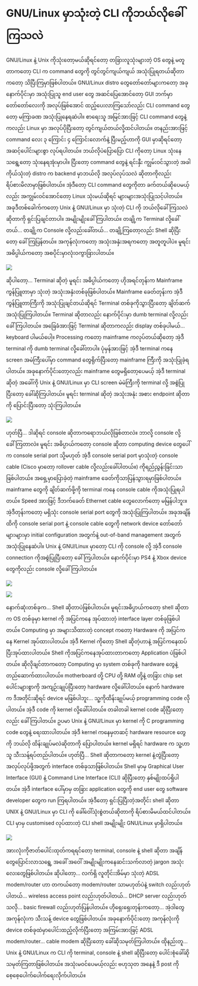 # GNU/Linux မှာသုံးတဲ့ CLI ကိုဘယ်လိုခေါ်ကြသလဲ

GNU/Linux နဲ့ Unix ကိုသုံးတော့မယ်ဆိုရင်တော့ တခြားလူသုံးများတဲ့ OS တွေနဲ့ မတူတာကတော့ CLI က command တွေကို တွင်တွင်ကျယ်ကျယ် အသုံးပြုရတယ်ဆိုတာကတော့ သိပြီးကြမှာဖြစ်ပါတယ်။ GNU/Linux distro တွေတော်တော်များကတော့ အခုနောက်ပိုင်းမှာ အသုံးပြုသူ end user တွေ အဆင်ပြေအောင်တော့ GUI ဘက်မှာတော်တော်လေးကို အလုပ်ဖြစ်အောင် ထည့်ပေးလာကြသော်လည်း CLI command တွေတော့ မကြာခဏ အသုံးပြုနေရဆဲပါ။ စာရေးသူ အမြင်အားဖြင့် CLI command တွေနဲ့ ကလည်း Linux မှာ အလုပ်ပိုပြီးတော့ တွင်ကျယ်တယ်လို့ထင်ပါတယ်။ တနည်းအားဖြင့် command လေး ၃ ကြောင်း ၄ ကြောင်းလောက်နဲ့ ပြီးမည့်ဟာကို GUI မှာဆိုရင်တော့ အဆင့်ပေါင်းများစွာ လုပ်ရပါတယ်။ ဘယ်လိုပဲပြောပြော CLI ကိုတော့ Linux သုံးနေသရွေ့တော့ သုံးနေရအုံးမှာပါ။ ပြီးတော့ command တွေနဲ့ ရင်းနှီး ကျွမ်းဝင်သွားတဲ့ အခါ ကိုယ်သုံးတဲ့ distro က backend မှာဘယ်လို အလုပ်လုပ်သလဲ ဆိုတာကိုလည်း ရိပ်စားမိလာမှာဖြစ်ပါတယ်။ အဲ့ဒီတော့ CLI command တွေကိုတာ ခက်တယ်ဆိုပေမယ့်လည်း အကျွမ်းဝင်အောင်တော့ Linux သုံးမယ်ဆိုရင် များများအသုံးပြုသင့်ပါတယ်။ အခုဒီတစ်ခေါက်ကတော့ Unix နဲ့ GNU/Linux မှာ သုံးတဲ့ CLI ကို ဘယ်လိုခေါ်ကြသလဲဆိုတာကို ရှင်းပြချင်တာပါ။ အမျိုးမျိုးခေါ်ကြပါတယ်။ တချို့က Terminal လို့ခေါ်တယ်… တချို့က Console လို့လည်းခေါ်တယ်… တချို့ကြတော့လည်း Shell ဆိုပြီးတော့ ခေါ်ကြပြန်တယ်။ အကုန်လုံးကတော့ အသုံးအနှံးအရကတော့ အတူတူပါပဲ။ မူရင်းအဓိပ္ပါယ်ကတော့ အစပိုင်းမှာလုံးဝကွာခြားပါတယ်။

![](https://itmatic101.files.wordpress.com/2019/09/a68eb-linux_command-line._bash._gnome_terminal._screenshot.png?w=660)

ဆိုပါတော့… Terminal ဆိုတဲ့ မူရင်း အဓိပ္ပါယ်ကတော့ ဟိုအရင်တုန်းက Mainframe ကွန်ပြူတာမှာ သုံးတဲ့ အသုံးအနှံးတစ်ခုဖြစ်ပါတယ်။ Mainframe ခေတ်တုန်းက အဲ့ဒီ ကွန်ပြူတာကြီးကို အသုံးပြုချင်တယ်ဆိုရင် Terminal တစ်ခုကိုသွားပြီးတော့ ချိတ်ဆက်အသုံးပြုကြပါတယ်။ Terminal ဆိုတာလည်း နောက်ပိုင်းမှာ dumb terminal လို့လည်းခေါ်ကြပါတယ်။ အခြေခံအားဖြင့် Terminal ဆိုတာကလည်း display တစ်ခုပါမယ်… keyboard ပါမယ်ပေါ့။ Processing ကတော့ mainframe ကလုပ်တယ်ဆိုတော့ အဲ့ဒီ terminal ကို dumb terminal လို့ခေါ်တာပါ။ ပုံမှန်အားဖြင့် အဲ့ဒီ terminal ကနေ screen အမဲကြီးပေါ်မှာ command တွေရိုက်ပြီးတော့ mainframe ကြီးကို အသုံးပြုခဲ့ရပါတယ်။ အခုနောက်ပိုင်းတော့လည်း mainframe တွေမရှိတော့ပေမယ့် အဲ့ဒီ terminal ဆိုတဲ့ အခေါ်ကို Unix နဲ့ GNU/Linux မှာ CLI screen မဲမဲကြီးကို terminal လို့ အစွဲပြုပြီးတော့ ခေါ်ဆိုကြပါတယ်။ မူရင်း terminal ဆိုတဲ့ အသုံးအနုံး အစား endpoint ဆိုတာကို ပြောင်းပြီးတော့ သုံးကြပါတယ်။

![](https://itmatic101.files.wordpress.com/2019/09/7b4fd-dec_vt100_terminal.jpg?w=660)

ဟုတ်ပြီ… ဒါဆိုရင် console ဆိုတာကရောဘယ်လိုဖြစ်တာလဲ။ ဘာလို့ console လို့ ခေါ်ကြတာလဲ။ မူရင်း အဓိပ္ပာယ်ကတော့ console ဆိုတာ computing device တွေပေါ်က console serial port သို့မဟုတ် အဲ့ဒီ console serial port မှာသုံးတဲ့ console cable \(Cisco မှာတော့ rollover cable လို့လည်းခေါ်ပါတယ်။\) ကိုရည်ညွန်းခြင်းသာဖြစ်ပါတယ်။ အရှေ့မှာပြောခဲ့တဲ့ mainframe ခေတ်ကိုသာပြန်သွားရမှာဖြစ်ပါတယ်။ mainframe တွေကို ချိတ်ဆက်ဖို့ကို terminal ကနေ console cable ကိုအသုံးပြုရပါတယ်။ Speed အားဖြင့် ဒီဘက်ခေတ် Ethernet cable တွေလောက်တော့ မမြန်ပါဘူး။ အဲ့ဒီတုန်းကတော့ မရှိသုံး console serial port တွေကို အသုံးပြုကြပါတယ်။ အခုအချိန်ထိကို console serial port နဲ့ console cable တွေကို network device တော်တော်များများမှာ initial configuration အတွက်နဲ့ out-of-band management အတွက် အသုံးပြုနေဆဲပါ။ Unix နဲ့ GNU/Linux မှာတော့ CLI ကို console လို့ အဲ့ဒီ console connection ကိုအစွဲပြုပြီးတော့ ခေါ်ကြပါတယ်။ နောက်ပိုင်းမှာ PS4 နဲ့ Xbox device တွေကိုလည်း console လို့ခေါ်ကြပါတယ်။

![](https://itmatic101.files.wordpress.com/2019/09/16b54-serial_cable_blue.jpg?w=660)

![](https://itmatic101.files.wordpress.com/2019/09/f09e9-serial_port.jpg?w=660)

နောက်ဆုံးတစ်ခုက… Shell ဆိုတာပဲဖြစ်ပါတယ်။ မူရင်းအဓိပ္ပာယ်ကတော့ shell ဆိုတာက OS တစ်ခုမှာ kernel ကို အပြင်ကနေ အုပ်ထားတဲ့ interface layer တစ်ခုဖြစ်ပါတယ်။ Computing မှာ အများသိထားတဲ့ concept ကတော့ Hardware ကို အပြင်ကနေ Kernel အုပ်ထားပါတယ်။ အဲ့ဒီ Kernel ကိုတော့ Shell ဆိုတဲ့ဟာနဲ့ အပြင်ကနေထပ်ပြီးအုပ်ထားပါတယ်။ Shell ကိုအပြင်ကနေအုပ်ထားတာကတော့ Application ပဲဖြစ်ပါတယ်။ ဆိုလိုချင်တာကတော့ Computing မှာ system တစ်ခုကို hardware တွေနဲ့ တည်ဆောက်ထားပါတယ်။ motherboard တို့ CPU တို့ RAM တို့နဲ့ တခြား chip set ပေါင်းများစွာကို အကျဉ်းချုပ်ပြီးတော့ hardware လို့ခေါ်ပါတယ်။ နောက် hardware က ဒီအတိုင်းဆိုရင် device မဖြစ်ပါဘူး… သူ့ကိုထိန်းချုပ်မယ့် programming code လိုပါတယ်။ အဲ့ဒီ code ကို kernel လို့ခေါ်ပါတယ်။ တခါတခါ kernel code ဆိုပြီးတော့လည်း ခေါ်ကြပါတယ်။ ဥပမာ Unix နဲ့ GNU/Linux မှာ kernel ကို C programming code တွေနဲ့ ရေးထားပါတယ်။ အဲ့ဒီ kernel ကနေမှတဆင့် hardware resource တွေကို ဘယ်လို ထိန်းချုပ်မလဲဆိုတာကို ပြောပါတယ်။ kernel မရှိရင် hardware က သူ့ဟာသူ သီးသန့်ရပ်တည်ပါတယ်။ ဟုတ်ပြီ… Shell ဆိုတာကတော့ kernel နဲ့တွဲပြီးတော့ အလုပ်လုပ်ဖို့အတွက် interface တစ်ခုသာဖြစ်ပါတယ်။ Shell မှာမှ Graphical User Interface \(GUI\) နဲ့ Command Line Interface \(CLI\) ဆိုပြီးတော့ နှစ်မျိုးထပ်ရှိပါတယ်။ အဲ့ဒီ interface ပေါ်မှာမှ တခြား application တွေကို end user တွေ software developer တွေက run ကြရပါတယ်။ အဲ့ဒီတော့ ရှင်းပြပြီးတဲ့အတိုင်း shell ဆိုတာ UNIX နဲ့ GNU/Linux မှာ CLI ကို ခေါ်ဝေါ်သုံးစွဲတယ်ဆိုတာကို ရိပ်စားမိမယ်ထင်ပါတယ်။ CLI မှာမှ customised လုပ်ထားတဲ့ CLI shell အမျိုးမျိုး GNU/Linux မှာရှိပါတယ်။

![](https://itmatic101.files.wordpress.com/2019/09/e851a-computing-system.jpg?w=660)

အားလုံးကိုဇာတ်ပေါင်းထုတ်ကရရင်တော့ terminal, console နဲ့ shell ဆိုတာ အချိန်တွေပြောင်းလာသရွေ့ အခေါ် အဝေါ် အမျိုးမျိုးကနေဆင်းသက်လာတဲ့ jargon အသုံးလေးတွေဖြစ်ပါတယ်။ ဆိုပါတော့… လက်ရှိ လူတိုင်းအိမ်မှာ သုံးတဲ့ ADSL modem/router ဟာ တကယ်တော့ modem/router သာမဟုတ်ပဲနဲ့ switch လည်းဟုတ်ပါတယ်… wireless access point လည်းဟုတ်ပါတယ်… DHCP server လည်းဟုတ်သလို… basic firewall လည်းဟုတ်ပြန်ပါတယ်။ ဟိုရှေးရှေးတုန်းကတော့… အဲ့ဒါတွေအကုန်လုံးက သီးသန့် device တွေဖြစ်ပါတယ်။ အခုနောက်ပိုင်းတော့ အကုန်လုံးကို device တစ်ခုထဲမှာပေါင်းထည့်လိုက်ပြီးတော့ အကြမ်းအားဖြင့် ADSL modem/router… cable modem ဆိုပြီးတော့ ခေါ်ဆိုသမုတ်ကြပါတယ်။ ထိုနည်းတူ… Unix နဲ့ GNU/Linux က CLI ကို terminal, console နဲ့ shell ဆိုပြီးတော့ ပေါင်းစုံခေါ်ဆိုသမုတ်ကြတာဖြစ်ပါတယ်။ အသုံးမဝင်ပေမယ့်လည်း ဗဟုသုတ အနေနဲ့ ဒီ post ကို စေ့စေ့ပေါက်ပေါက်ရေးလိုက်ပါတယ်။

